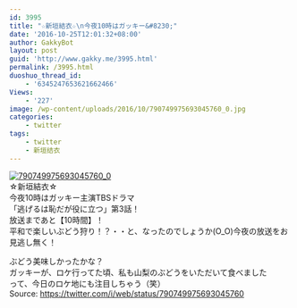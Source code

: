 ```yaml
---
id: 3995
title: "☆新垣結衣☆\n今夜10時はガッキー&#8230;"
date: '2016-10-25T12:01:32+08:00'
author: GakkyBot
layout: post
guid: 'http://www.gakky.me/3995.html'
permalink: /3995.html
duoshuo_thread_id:
    - '6345247653621662466'
Views:
    - '227'
image: /wp-content/uploads/2016/10/790749975693045760_0.jpg
categories:
    - twitter
tags:
    - twitter
    - 新垣结衣
---
```


[![790749975693045760_0](http://www.yui-aragaki.org/wp-content/uploads/2016/10/790749975693045760_0.jpg)](http://www.yui-aragaki.org/wp-content/uploads/2016/10/790749975693045760_0.jpg)  
☆新垣結衣☆  
今夜10時はガッキー主演TBSドラマ  
「逃げるは恥だが役に立つ」第3話！  
放送まであと【10時間】！  
平和で楽しいぶどう狩り！？・・と、なったのでしょうか(O\_O)今夜の放送をお見逃し無く！

ぶどう美味しかったかな？  
ガッキーが、ロケ行ってた頃、私も山梨のぶどうをいただいて食べました  
って、今日のロケ地にも注目しちゃう（笑）  
Source: <https://twitter.com/i/web/status/790749975693045760>